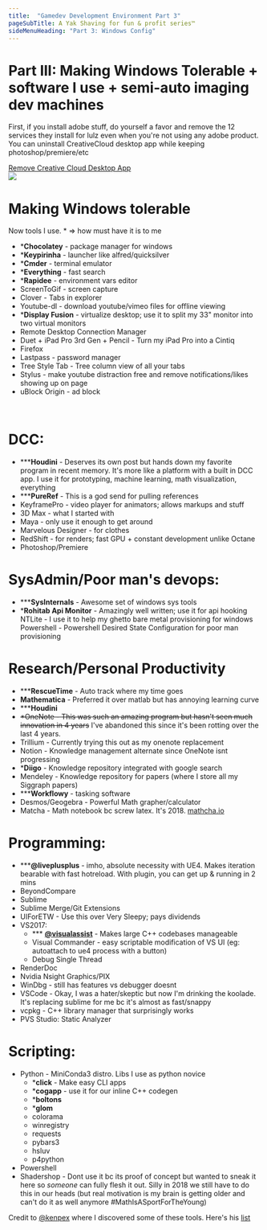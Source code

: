 ```yaml
---
title:  "Gamedev Development Environment Part 3"
pageSubTitle: A Yak Shaving for fun & profit series™
sideMenuHeading: "Part 3: Windows Config"
---
```

# Part III: Making Windows Tolerable + software I use + semi-auto imaging dev machines

First, if you install adobe stuff, do yourself a favor and remove the 12 services they install for lulz even when you're not using any adobe product. You can uninstall CreativeCloud desktop app while keeping photoshop/premiere/etc

[Remove Creative Cloud Desktop App](https://helpx.adobe.com/creative-cloud/help/uninstall-creative-cloud-desktop-app.html) \
![](https://pbs.twimg.com/media/DuzvOgqVsAAmEEB.jpg)

# Making Windows tolerable
Now tools I use. * => how must have it is to me

- ***Chocolatey** - package manager for windows
- ***Keypirinha** - launcher like alfred/quicksilver
- ***Cmder** - terminal emulator
- ***Everything** - fast search
- ***Rapidee** - environment vars editor
- ScreenToGif - screen capture
- Clover - Tabs in explorer
- Youtube-dl - download youtube/vimeo files for offline viewing
- ***Display Fusion** - virtualize desktop; use it to split my 33" monitor into two virtual monitors
- Remote Desktop Connection Manager
- Duet + iPad Pro 3rd Gen + Pencil - Turn my iPad Pro into a Cintiq
- Firefox
- Lastpass - password manager
- Tree Style Tab - Tree column view of all your tabs
- Stylus - make youtube distraction free and remove notifications/likes showing up on page
- uBlock Origin - ad block

&nbsp;

# DCC:
- *****Houdini** - Deserves its own post but hands down my favorite program in recent memory. It's more like a platform with a built in DCC app. I use it for prototyping, machine learning, math visualization, everything
- *****PureRef** - This is a god send for pulling references
- KeyframePro - video player for animators; allows markups and stuff
- 3D Max - what I started with
- Maya - only use it enough to get around
- Marvelous Designer - for clothes
- RedShift - for renders; fast GPU + constant development unlike Octane
- Photoshop/Premiere

# SysAdmin/Poor man's devops:
- *****SysInternals** -  Awesome set of windows sys tools
- ***Rohitab Api Monitor** - Amazingly well written; use it for api hooking
NTLite - I use it to help my ghetto bare metal provisioning for windows
Powershell - Powershell Desired State Configuration for poor man provisioning

# Research/Personal Productivity
- *****RescueTime** - Auto track where my time goes
- **Mathematica** - Preferred it over matlab but has annoying learning curve
- *****Houdini**
- ~~*OneNote - This was such an amazing program but hasn't seen much innovation in 4 years~~ I've abandoned this since it's been rotting over the last 4 years.
- Trillium - Currently trying this out as my onenote replacement
- Notion - Knowledge management alternate since OneNote isnt progressing
- ***Diigo** - Knowledge repository integrated with google search
- Mendeley - Knowledge repository for papers (where I store all my Siggraph papers)
- *****Workflowy** - tasking software
- Desmos/Geogebra - Powerful Math grapher/calculator
- Matcha - Math notebook bc screw latex. It's 2018. [mathcha.io](https://www.mathcha.io/)

# Programming:
- *****@liveplusplus** - imho, absolute necessity with UE4. Makes iteration bearable with fast hotreload. With plugin, you can get up & running in 2 mins
- BeyondCompare
- Sublime
- Sublime Merge/Git Extensions
- UIForETW - Use this over Very Sleepy; pays dividends
- VS2017:
  - *** [**@visualassist**](https://twitter.com/visualassist) - Makes large C++ codebases manageable
  - Visual Commander - easy scriptable modification of VS UI (eg: autoattach to ue4 process with a button)
  - Debug Single Thread
- RenderDoc
- Nvidia Nsight Graphics/PIX
- WinDbg - still has features vs debugger doesnt
- VSCode - Okay, I was a hater/skeptic but now I'm drinking the koolade. It's replacing sublime for me bc it's almost as fast/snappy
- vcpkg - C++ library manager that surprisingly works
- PVS Studio: Static Analyzer

# Scripting:
- Python - MiniConda3 distro. Libs I use as python novice
  - ***click** - Make easy CLI apps
  - ***cogapp** - use it for our inline C++ codegen
  - ***boltons**
  - ***glom**
  - colorama
  - winregistry
  - requests
  - pybars3
  - hsluv
  - p4python
- Powershell
- Shadershop - Dont use it bc its proof of concept but wanted to sneak it here so *someone* can fully flesh it out. Silly in 2018 we still have to do this in our heads (but real motivation is my brain is getting older and can't do it as well anymore #MathIsASportForTheYoung)

Credit to [@kenpex](https://twitter.com/kenpex) where I discovered some of these tools. Here's his [list](https://c0de517e.blogspot.com/2011/04/2011-tools-that-i-use.html)